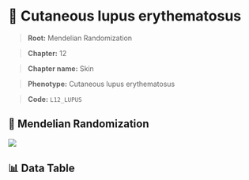 # 🧪 Cutaneous lupus erythematosus

> **Root:** Mendelian Randomization

> **Chapter:** 12  

> **Chapter name:** Skin

> **Phenotype:** Cutaneous lupus erythematosus  

> **Code:** `L12_LUPUS`

## 🧬 Mendelian Randomization  

<img src="/MR/Figures/Forward/L12_LUPUS.png"/>

## 📊 Data Table

<CsvTableMRF src="/MR_Data/Forward/L12_LUPUS.csv"/>
